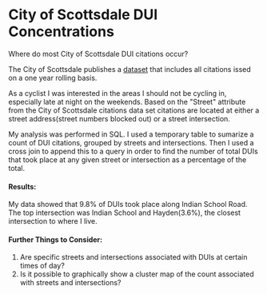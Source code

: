 # City of Scottsdale DUI Concentrations
Where do most City of Scottsdale DUI citations occur? 

The City of Scottsdale publishes a [dataset](http://data.scottsdaleaz.gov/dataset/police-citations) that includes all citations issed on a one year rolling basis.



As a cyclist I was interested in the areas I should not be cycling in, especially late at night on the weekends.  Based on the "Street" attribute from the City of Scottsdale citations data set citations are located at either a street address(street numbers blocked out) or a street intersection.

My analysis was performed in SQL.  I used a temporary table to sumarize a count of DUI citations, grouped by streets and intersections.  Then I used a cross join to append this to a query in order to find the number of total DUIs that took place at any given street or intersection as a percentage of the total.

#### Results:
My data showed that 9.8% of DUIs took place along Indian School Road.  The top intersection was Indian School and Hayden(3.6%), the closest intersection to where I live.  

#### Further Things to Consider: 
1. Are specific streets and intersections associated with DUIs at certain times of day?
2. Is it possible to graphically show a cluster map of the count associated with streets and intersections?

